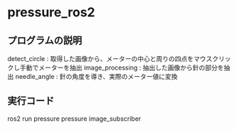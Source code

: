 # pressure_ros2
## プログラムの説明
detect_circle : 取得した画像から、メーターの中心と周りの四点をマウスクリックし手動でメーターを抽出
image_processing : 抽出した画像から針の部分を抽出
needle_angle : 針の角度を導き、実際のメーター値に変換

## 実行コード
ros2 run pressure pressure image_subscriber
